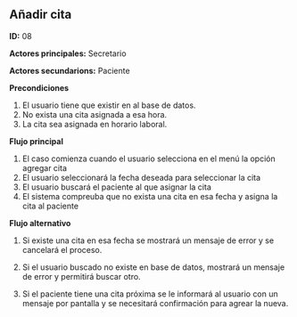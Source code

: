 ## Añadir cita

**ID:** 08


**Actores principales:** Secretario


**Actores secundarions:** Paciente


**Precondiciones**
    
1. El usuario tiene que existir en al base de datos.
2. No exista una cita asignada a esa hora.
3. La cita sea asignada en horario laboral.


**Flujo principal**
    
1. El caso comienza cuando el usuario selecciona en el menú la opción agregar cita
2. El usuario seleccionará la fecha deseada para seleccionar la cita
3. El usuario buscará el paciente al que asignar la cita
4. El sistema compreuba que no exista una cita en esa fecha y asigna la cita al paciente

    
**Flujo alternativo**

1. Si existe una cita en esa fecha se mostrará un mensaje de error y se cancelará el proceso.
    
2. Si el usuario buscado no existe en base de datos, mostrará un mensaje de error y permitirá buscar otro.

3. Si el paciente tiene una cita próxima se le informará al usuario con un mensaje por pantalla y se necesitará confirmación para agrear la nueva.

